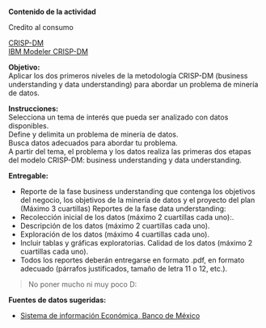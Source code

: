 **Contenido de la actividad**

Credito al consumo

[CRISP-DM](https://keithmccormick.com/wp-content/uploads/CRISP-DM%20No%20Brand.pdf)  
[IBM Modeler CRISP-DM](https://www.ibm.com/docs/es/SS3RA7_18.4.0/pdf/ModelerCRISPDM.pdf)


**Objetivo:**  
Aplicar los dos primeros niveles de la metodología CRISP-DM (business understanding y data understanding) para abordar un problema de minería de datos.


**Instrucciones:**  
Selecciona un tema de interés que pueda ser analizado con datos disponibles.  
Define y delimita un problema de minería de datos.  
Busca datos adecuados para abordar tu problema.  
A partir del tema, el problema y los datos realiza las primeras dos etapas del modelo CRISP-DM: business understanding y data understanding.


**Entregable:**  
- Reporte de la fase business understanding que contenga los objetivos del negocio, los objetivos de la minería de datos y el proyecto del plan (Máximo 3 cuartillas)
Reportes de la fase data understanding:
- Recolección inicial de los datos (máximo 2 cuartillas cada uno):.
- Descripción de los datos (máximo 2 cuartillas cada uno).
- Exploración de los datos (máximo 4 cuartillas cada uno). 
-  Incluir tablas y gráficas exploratorias.
Calidad de los datos (máximo 2 cuartillas cada uno).
- Todos los reportes deberán entregarse en formato .pdf, en formato adecuado (párrafos justificados, tamaño de letra 11 o 12, etc.).

> No poner mucho ni muy poco D:

**Fuentes de datos sugeridas:**  
- [Sistema de información Económica, Banco de México](https://www.banxico.org.mx/SieInternet/)